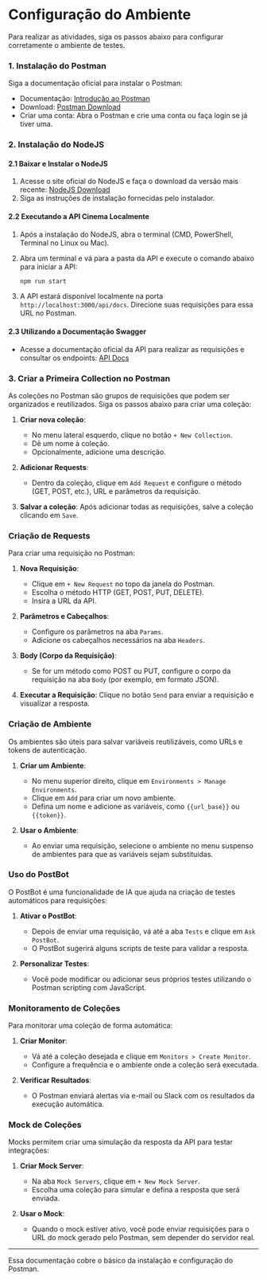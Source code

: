 # Configuração do Ambiente

Para realizar as atividades, siga os passos abaixo para configurar corretamente o ambiente de testes.

### 1. Instalação do Postman

Siga a documentação oficial para instalar o Postman:

-   Documentação: [Introdução ao Postman](https://learning.postman.com/docs/introduction/overview/)
-   Download: [Postman Download](https://www.postman.com/downloads/)
-   Criar uma conta: Abra o Postman e crie uma conta ou faça login se já tiver uma.

### 2. Instalação do NodeJS

#### 2.1 Baixar e Instalar o NodeJS

1. Acesse o site oficial do NodeJS e faça o download da versão mais recente: [NodeJS Download](https://nodejs.org/en/download/)
2. Siga as instruções de instalação fornecidas pelo instalador.

#### 2.2 Executando a API Cinema Localmente

1. Após a instalação do NodeJS, abra o terminal (CMD, PowerShell, Terminal no Linux ou Mac).
2. Abra um terminal e vá para a pasta da API e execute o comando abaixo para iniciar a API:

    ```bash
    npm run start
    ```

3. A API estará disponível localmente na porta `http://localhost:3000/api/docs`. Direcione suas requisições para essa URL no Postman.

#### 2.3 Utilizando a Documentação Swagger

-   Acesse a documentação oficial da API para realizar as requisições e consultar os endpoints: [API Docs](http://localhost:3000/api/docs)

### 3. Criar a Primeira Collection no Postman

As coleções no Postman são grupos de requisições que podem ser organizados e reutilizados. Siga os passos abaixo para criar uma coleção:

1. **Criar nova coleção**:

    - No menu lateral esquerdo, clique no botão `+ New Collection`.
    - Dê um nome à coleção.
    - Opcionalmente, adicione uma descrição.

2. **Adicionar Requests**:

    - Dentro da coleção, clique em `Add Request` e configure o método (GET, POST, etc.), URL e parâmetros da requisição.

3. **Salvar a coleção**: Após adicionar todas as requisições, salve a coleção clicando em `Save`.

### Criação de Requests

Para criar uma requisição no Postman:

1. **Nova Requisição**:
    - Clique em `+ New Request` no topo da janela do Postman.
    - Escolha o método HTTP (GET, POST, PUT, DELETE).
    - Insira a URL da API.
2. **Parâmetros e Cabeçalhos**:

    - Configure os parâmetros na aba `Params`.
    - Adicione os cabeçalhos necessários na aba `Headers`.

3. **Body (Corpo da Requisição)**:

    - Se for um método como POST ou PUT, configure o corpo da requisição na aba `Body` (por exemplo, em formato JSON).

4. **Executar a Requisição**: Clique no botão `Send` para enviar a requisição e visualizar a resposta.

### Criação de Ambiente

Os ambientes são úteis para salvar variáveis reutilizáveis, como URLs e tokens de autenticação.

1. **Criar um Ambiente**:

    - No menu superior direito, clique em `Environments > Manage Environments`.
    - Clique em `Add` para criar um novo ambiente.
    - Defina um nome e adicione as variáveis, como `{{url_base}}` ou `{{token}}`.

2. **Usar o Ambiente**:
    - Ao enviar uma requisição, selecione o ambiente no menu suspenso de ambientes para que as variáveis sejam substituídas.

### Uso do PostBot

O PostBot é uma funcionalidade de IA que ajuda na criação de testes automáticos para requisições:

1. **Ativar o PostBot**:

    - Depois de enviar uma requisição, vá até a aba `Tests` e clique em `Ask PostBot`.
    - O PostBot sugerirá alguns scripts de teste para validar a resposta.

2. **Personalizar Testes**:
    - Você pode modificar ou adicionar seus próprios testes utilizando o Postman scripting com JavaScript.

### Monitoramento de Coleções

Para monitorar uma coleção de forma automática:

1. **Criar Monitor**:

    - Vá até a coleção desejada e clique em `Monitors > Create Monitor`.
    - Configure a frequência e o ambiente onde a coleção será executada.

2. **Verificar Resultados**:
    - O Postman enviará alertas via e-mail ou Slack com os resultados da execução automática.

### Mock de Coleções

Mocks permitem criar uma simulação da resposta da API para testar integrações:

1. **Criar Mock Server**:

    - Na aba `Mock Servers`, clique em `+ New Mock Server`.
    - Escolha uma coleção para simular e defina a resposta que será enviada.

2. **Usar o Mock**:
    - Quando o mock estiver ativo, você pode enviar requisições para o URL do mock gerado pelo Postman, sem depender do servidor real.

---

Essa documentação cobre o básico da instalação e configuração do Postman.
